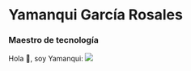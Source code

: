 # Yamanqui García Rosales
### Maestro de tecnología

Hola 👋, soy Yamanqui:
![](https://avatars.githubusercontent.com/u/11068273?v=4)
